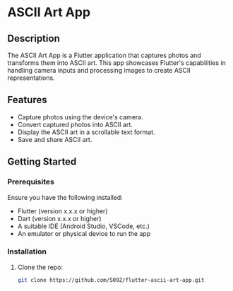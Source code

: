 # ASCII Art App

## Description
The ASCII Art App is a Flutter application that captures photos and transforms them into ASCII art. This app showcases Flutter's capabilities in handling camera inputs and processing images to create ASCII representations.

## Features
- Capture photos using the device's camera.
- Convert captured photos into ASCII art.
- Display the ASCII art in a scrollable text format.
- Save and share ASCII art.

## Getting Started

### Prerequisites
Ensure you have the following installed:
- Flutter (version x.x.x or higher)
- Dart (version x.x.x or higher)
- A suitable IDE (Android Studio, VSCode, etc.)
- An emulator or physical device to run the app

### Installation
1. Clone the repo:
   ```bash
   git clone https://github.com/S09Z/flutter-ascii-art-app.git
